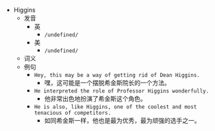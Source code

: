 - Higgins
  - 发音
    - 英
      - `/undefined/`
    - 美
      - `/undefined/`
  - 词义
  - 例句
    - `Hey, this may be a way of getting rid of Dean Higgins.`
      - 嘿，这可能是一个摆脱希金斯院长的一个方法。
    - `He interpreted the role of Professor Higgins wonderfully.`
      - 他非常出色地扮演了希金斯这个角色。
    - `He is also, like Higgins, one of the coolest and most tenacious of competitors.`
      - 如同希金斯一样，他也是最为优秀，最为顽强的选手之一。

